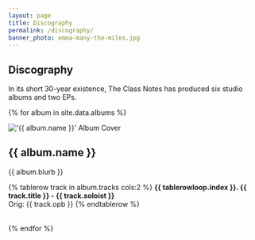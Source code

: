 ```yaml
---
layout: page
title: Discography
permalink: /discography/
banner_photo: emma-many-the-miles.jpg
---
```


## Discography

In its short 30-year existence, The Class Notes has produced six studio albums
and two EPs.

{% for album in site.data.albums %}

<div class="album-listing">
  <div class="album-cover">
    <img src="/images/albums/{{ album.picture }}" alt="'{{ album.name }}' Album Cover">
  </div>

  <h2 class="album-title">{{ album.name }}</h2>
  <p>{{ album.blurb }}</p>

  <table class="album-tracks {{ album.name }}">
  {% tablerow track in album.tracks cols:2 %}
    <strong>{{ tablerowloop.index }}. {{ track.title }} - {{ track.soloist }}</strong>
    <br/>
    Orig: {{ track.opb }}
  {% endtablerow %}
  </table>
</div>

{% endfor %}

